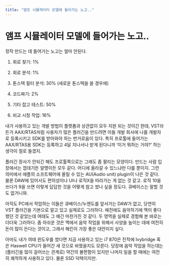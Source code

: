 ```yaml
---
title: "앰프 시뮬레이터 모델에 들어가는 노고.."
---
```

# 앰프 시뮬레이터 모델에 들어가는 노고..


정작 만드는 데 들어가는 노고는 얼마 안된다.




1) 회로 찾기: 1%

2) 회로 분석: 1%

3) 톤스텍 필터 분석: 30% (새로운 톤스택을 쓸 경우에)

4) 코드짜기: 2%

5) 기타 잡고 테스트: 50%

6) 비교 시청 작업: 16%




내가 사용하고 있는 개발 방법이 플랫폼과 상관없이 모두 지원 되는 것이긴 한데, VST라든가 AAX/RTAS처럼 사용자가 많은 플러긴을 만드려면 이들 개발 회사에 나를 개발자로 등록시키고 SDK를 받아와야 하는 번거로움이 있다. 특히 프로툴에 들어가는 AAX/RTAS용 SDK는 등록하고 4달 지나서나 받게 된다니까 ‘이거 뭐하는 거야?’ 하는 생각이 절로 들겠지.




플러긴 장사가 안되긴 해도 프로툴쪽으로는 그래도 좀 팔리는 모양이다. 만드는 사람 입장에서는 껍데기든 알맹이든 모두 같다. 어디에 올라갈 수 있느냐만 다를 뿐이지. 그런 의미에서 애플의 소프트웨어에 올릴 수 있는 AU(Audio unit) plugin이 나은 것 같다. 물론 DAW에 있어서도 편의성이나 UI나 로직X을 따라가는 게 없는 것 같고. 로직 10을 쓰다가 9을 쓰면 이렇게 답답한 것을 어떻게 참고 썼나 싶을 정도다. 큐베이스는 말할 것도 없거니와.




아직도 PC에서 작업하는 이들은 큐베이스/누엔도를 앞서가는 DAW가 없고, 당연히 VST 플러긴을 기본으로 알고 있고 실제로도 그러하다. 예전에도 음악하기에 맥이 좋다했던 것 같았는데 여태도 그 얘긴 마찬가진 것 같다. 두 영역을 실제로 경험해 본 바로는 더더욱 그러하다. 좀 아쉬운 것은 맥에서 음악 작업을 위해서 사양을 높이는 데에 여전히 돈이 많이 든다는 것이고, 그래서 해킨이 가장 좋은 대안이지 싶다. 




아마도 내가 여태 윈도우를 썼다면 지금 사용하고 있는 i7 870은 진작에 Ivybridge 혹은 Haswell CPU가 들어간 새 것으로 바꿨을지도 모른다. 당장에 음악 작업을 하는데는 (플러긴을 많이 걸어쓰는 관계로) 약간의 불편함이 있지만 나머지 일을 할 때에는 여전히 쾌적하게 사용하고 있다. 물론 SSD 덕택이지만.


